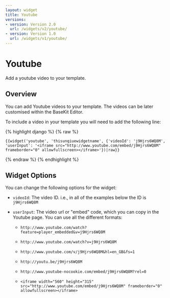 ```yaml
---
layout: widget
title: Youtube
versions:
- version: Version 2.0
  url: /widgets/v2/youtube/
- version: Version 1.0
  url: /widgets/v1/youtube/
---
```


# Youtube

Add a youtube video to your template.

## Overview

You can add Youtube videos to your template. The videos can be later customised within the BaseKit Editor. 

To include a video in your template you will need to add the following line:

{% highlight django %}
{% raw %}

	{{widget('youtube', 'thisunqiuewidgetname', {'videoId': 'j9Hjrs6WQ8M', 'userInput': '<iframe src="http://www.youtube.com/embed/j9Hjrs6WQ8M" frameborder="0" allowfullscreen></iframe>'})|raw}}

{% endraw %}
{% endhighlight %}

## Widget Options

You can change the following options for the widget:

* ```videoId```: The video ID. i.e., in all of the examples below the ID is ```j9Hjrs6WQ8M```

* ```userInput```: The video url or "embed" code, which you can copy in the Youtube page. You can use all the different formats:

  * ```http://www.youtube.com/watch?feature=player_embedded&v=j9Hjrs6WQ8M```

  * ```http://www.youtube.com/watch?v=j9Hjrs6WQ8M```

  * ```http://www.youtube.com/v/j9Hjrs6WQ8M&hl=en_GB&fs=1```

  * ```http://youtu.be/j9Hjrs6WQ8M```

  * ```http://www.youtube-nocookie.com/embed/j9Hjrs6WQ8M?rel=0```

  * ```<iframe width="560" height="315" src="http://www.youtube.com/embed/j9Hjrs6WQ8M" frameborder="0" allowfullscreen></iframe>```
